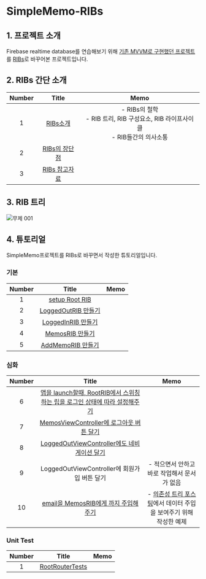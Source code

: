 # SimpleMemo-RIBs

## 1. 프로젝트 소개

Firebase realtime database를 연습해보기 위해 [기존 MVVM로 구현했던 프로젝트](https://github.com/eunjin3786/SimpleMemo) 를
[RIBs](https://github.com/uber/RIBs)로 바꾸어본 프로젝트입니다. 



## 2. RIBs 간단 소개

| Number |                            Title                             |                             Memo                             |
| :----: | :----------------------------------------------------------: | :----------------------------------------------------------: |
|   1    | [RIBs소개](https://github.com/eunjin3786/SimpleMemo-RIBs/blob/feature/RIBs/MD/RIBs소개.md) | - RIBs의 철학  <br />- RIB 트리, RIB 구성요소, RIB 라이프사이클<br />- RIB들간의 의사소통 |
|   2    | [RIBs의 장단점](https://github.com/eunjin3786/SimpleMemo-RIBs/blob/feature/RIBs/MD/RIBs장단점.md) |                                                              |
|   3    | [RIBs 참고자료](https://github.com/eunjin3786/SimpleMemo-RIBs/blob/feature/RIBs/MD/RIBs참고자료.md) |                                                              |





## 3. RIB 트리 

![무제 001](https://user-images.githubusercontent.com/9502063/72495313-b0f83700-3869-11ea-9f56-18d7e540fa36.jpeg)



## 4. 튜토리얼

SimpleMemo프로젝트를 RIBs로 바꾸면서 작성한 튜토리얼입니다.

### 기본

| Number |                            Title                             | Memo |
| :----: | :----------------------------------------------------------: | :--: |
|   1    | [setup Root RIB](https://github.com/eunjin3786/SimpleMemo-RIBs/blob/feature/RIBs/MD/Tutorials/1.%20setup%20Root%20RIB.md) |      |
|   2    | [LoggedOutRIB 만들기](https://github.com/eunjin3786/SimpleMemo-RIBs/blob/feature/RIBs/MD/Tutorials/2.%20LoggedOutRIB%20만들기.md) |      |
|   3    | [LoggedInRIB 만들기](https://github.com/eunjin3786/SimpleMemo-RIBs/blob/feature/RIBs/MD/Tutorials/3.%20LoggedInRIB%20만들기.md) |      |
|   4    | [MemosRIB 만들기](https://github.com/eunjin3786/SimpleMemo-RIBs/blob/feature/RIBs/MD/Tutorials/4.%20MemosRIB%20만들기.md) |      |
|   5    | [AddMemoRIB 만들기](https://github.com/eunjin3786/SimpleMemo-RIBs/blob/feature/RIBs/MD/Tutorials/5.%20AddMemoRIB%20만들기.md) |      |



### 심화

| Number |                            Title                             | Memo |
| :----: | :----------------------------------------------------------: | :--: |
|   6    | [앱을 launch할때, RootRIB에서 스위칭하는 립을 로그인 상태에 따라 설정해주기](https://github.com/eunjin3786/SimpleMemo-RIBs/blob/feature/RIBs/MD/Tutorials/6.%20앱을%20launch할때%2C%20RootRIB에서%20스위칭하는%20립을%20로그인%20상태에%20따라%20설정해주기.md) |      |
|   7    | [MemosViewController에 로그아웃 버튼 달기](https://github.com/eunjin3786/SimpleMemo-RIBs/blob/feature/RIBs/MD/Tutorials/7.%20MemosViewController에%20로그아웃%20버튼%20달기.md) |      |
|   8    | [LoggedOutViewController에도 네비게이션 달기](https://github.com/eunjin3786/SimpleMemo-RIBs/blob/feature/RIBs/MD/Tutorials/8.%20LoggedOutViewController에도%20네비게이션%20달기.md) |      |
|   9    | LoggedOutViewController에 회원가입 버튼 달기 |    - 적으면서 안하고 바로 작업해서 문서가 없음  |
|   10    | [email을 MemosRIB에게 까지 주입해주기](https://github.com/eunjin3786/SimpleMemo-RIBs/blob/feature/RIBs/MD/Tutorials/9.%20email을%20MemosRIB에게%20까지%20주입해주기.md) |    - [의존성 트리 포스팅](https://eunjin3786.tistory.com/116)에서 데이터 주입을 보여주기 위해 작성한 예제  |




### Unit Test
| Number |                            Title                             | Memo |
| :----: | :----------------------------------------------------------: | :--: |
|   1    | [RootRouterTests](https://github.com/eunjin3786/SimpleMemo-RIBs/blob/feature/RIBs/MD/Tutorials/RootRouterTests.md) |      |
